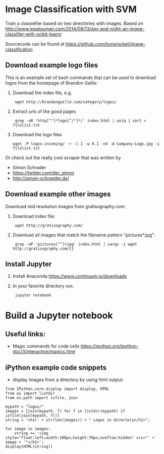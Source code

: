 Image Classification with SVM
=============================

Train a classiefier based on two directories with images. Based on http://www.ippatsuman.com/2014/08/13/day-and-night-an-image-classifier-with-scikit-learn/

Sourcecode can be found at https://github.com/tomsrocket/image-classification


Download example logo files
---------------------------

This is an example set of bash commands that can be used to download logos from the homepage of Brandon Gaille:  

1. Download the index file, e.g.

        wget http://brandongaille.com/category/logos/

2. Extract urls of the good pages

        grep -oR 'http[^"]*logo[^/"]*/' index.html | uniq | sort > filelist.txt

3. Download the logo files

       wget -P logos-incoming/ -r -l 1 -w 0.1 -nd -A Company-Logo.jpg -i filelist.txt

Or check out the really cool scraper that was written by
* Simon Schrader
* https://twitter.com/der_simon
* http://simon-schraeder.de/


Download example other images
-----------------------------

Download mid resolution images from gratisography.com:

1. Download index file:

        wget http://gratisography.com/

2. Download all images that match the filename pattern "pictures*.jpg":

        grep -oP 'pictures[^"]+jpg' index.html | xargs -i wget http://gratisography.com/{}


Install Jupyter
---------------

1. Install Anaconda https://www.continuum.io/downloads
2. In your favorite directory run:  

        jupyter notebook

# Build a Jupyter notebook

## Useful links:

* Magic commands for code cells https://ipython.org/ipython-doc/3/interactive/magics.html


## iPython example code snippets

* display images from a directory by using html output:

```
from IPython.core.display import display, HTML
from os import listdir
from os.path import isfile, join

mypath = "logos/"
images = [join(mypath, f) for f in listdir(mypath) if isfile(join(mypath, f))]
string = '<h1>' + str(len(images)) + " Logos in directory</h1>";

for image in images:
    string += '<img style="float:left;width:100px;height:70px;oveflow:hidden" src="' +  image + '"</h1>';
display(HTML(string))
```
